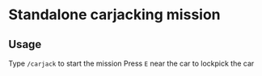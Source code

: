 # Standalone carjacking mission
## Usage
Type `/carjack` to start the mission
Press `E` near the car to lockpick the car
